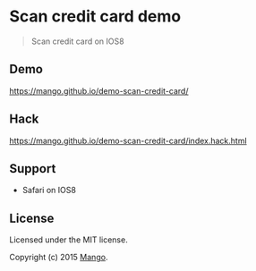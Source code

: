# Scan credit card demo

> Scan credit card on IOS8

## Demo

https://mango.github.io/demo-scan-credit-card/


## Hack

https://mango.github.io/demo-scan-credit-card/index.hack.html

## Support

- Safari on IOS8

## License
Licensed under the MIT license.

Copyright (c) 2015 [Mango](http://getmango.com).
